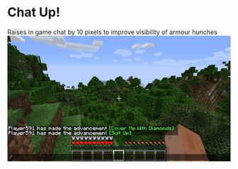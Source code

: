 # Chat Up!
Raises in game chat by 10 pixels to improve visibility of armour hunches 
![Chat Up](/chat-up.png)
